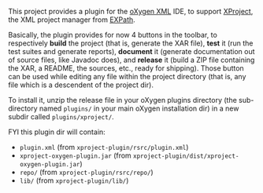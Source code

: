 This project provides a plugin for the [oXygen XML](http://oxygenxml.com/) IDE,
to support [XProject](http://expath.org/xproject), the XML project manager from
[EXPath](http://expath.org/).

Basically, the plugin provides for now 4 buttons in the toolbar, to
respectively **build** the project (that is, generate the XAR file), **test**
it (run the test suites and generate reports), **document** it (generate
documentation out of source files, like Javadoc does), and **release** it
(build a ZIP file containing the XAR, a README, the sources, etc., ready for
shipping).  Those button can be used while editing any file within the project
directory (that is, any file which is a descendent of the project dir).

To install it, unzip the release file in your oXygen plugins directory (the
sub-directory named `plugins/` in your main oXygen installation dir) in a new
subdir called `plugins/xproject/`.

FYI this plugin dir will contain:

- `plugin.xml` (from `xproject-plugin/rsrc/plugin.xml`)
- `xproject-oxygen-plugin.jar` (from `xproject-plugin/dist/xproject-oxygen-plugin.jar`)
- `repo/` (from `xproject-plugin/rsrc/repo/`)
- `lib/` (from `xproject-plugin/lib/`)
